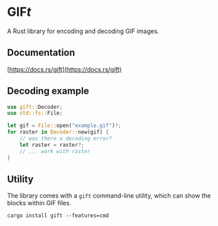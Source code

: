 # GIF*t*

A Rust library for encoding and decoding GIF images.

## Documentation
[https://docs.rs/gift](https://docs.rs/gift)

## Decoding example

```rust
use gift::Decoder;
use std::fs::File;

let gif = File::open("example.gif")?;
for raster in Decoder::new(gif) {
    // was there a decoding error?
    let raster = raster?;
    // ... work with raster
}
```

## Utility

The library comes with a `gift` command-line utility, which can show the blocks
within GIF files.
```
cargo install gift --features=cmd
```
